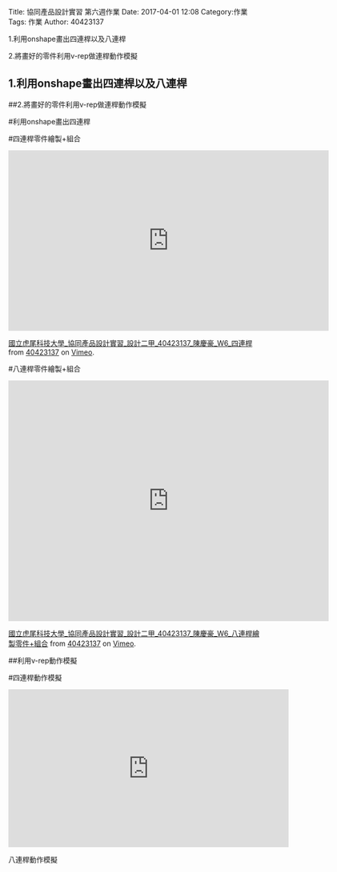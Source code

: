 Title: 協同產品設計實習 第六週作業
Date: 2017-04-01 12:08
Category:作業
Tags: 作業
Author: 40423137 

1.利用onshape畫出四連桿以及八連桿

2.將畫好的零件利用v-rep做連桿動作模擬

<!-- PELICAN_END_SUMMARY -->
## 1.利用onshape畫出四連桿以及八連桿

##2.將畫好的零件利用v-rep做連桿動作模擬


#利用onshape畫出四連桿

#四連桿零件繪製+組合

<iframe src="https://player.vimeo.com/video/222983912" width="640" height="360" frameborder="0" webkitallowfullscreen mozallowfullscreen allowfullscreen></iframe>
<p><a href="https://vimeo.com/222983912">國立虎尾科技大學_協同產品設計實習_設計二甲_40423137_陳慶豪_W6_四連桿</a> from <a href="https://vimeo.com/user45109608">40423137</a> on <a href="https://vimeo.com">Vimeo</a>.</p>

#八連桿零件繪製+組合

<iframe src="https://player.vimeo.com/video/222984406" width="640" height="480" frameborder="0" webkitallowfullscreen mozallowfullscreen allowfullscreen></iframe>
<p><a href="https://vimeo.com/222984406">國立虎尾科技大學_協同產品設計實習_設計二甲_40423137_陳慶豪_W6_八連桿繪製零件+組合</a> from <a href="https://vimeo.com/user45109608">40423137</a> on <a href="https://vimeo.com">Vimeo</a>.</p>

##利用v-rep動作模擬

#四連桿動作模擬

<iframe width="560" height="315" src="https://www.youtube.com/embed/LVwCCngaevo" frameborder="0" allowfullscreen></iframe>

八連桿動作模擬


   
